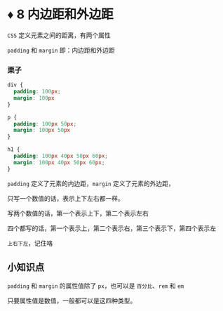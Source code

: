 # ♦️ 8 内边距和外边距

```CSS``` 定义元素之间的距离，有两个属性

```padding``` 和 ```margin``` 即：内边距和外边距

### 栗子

```css
div {
  padding: 100px;
  margin: 100px
}

p {
  padding: 100px 50px;
  margin: 100px 50px
}

h1 {
  padding: 100px 40px 50px 60px;
  margin: 100px 40px 50px 60px;
}
```

```padding``` 定义了元素的内边距，```margin``` 定义了元素的外边距，

只写一个数值的话，表示上下左右都一样。

写两个数值的话，第一个表示上下，第二个表示左右

四个都写的话，第一个表示上，第二个表示右，第三个表示下，第四个表示左

```上右下左```，记住咯

## 小知识点

```padding``` 和 ```margin``` 的属性值除了 ```px```，也可以是 ```百分比```、```rem``` 和 ```em```

只要属性值是数值，一般都可以是这四种类型。







